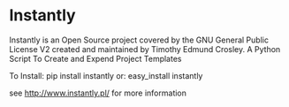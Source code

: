 Instantly
=========

Instantly is an Open Source project covered by the GNU General Public License V2 created and maintained by Timothy Edmund Crosley.
A Python Script To Create and Expend Project Templates

To Install:
   pip install instantly
or:
   easy_install instantly

see http://www.instantly.pl/ for more information
